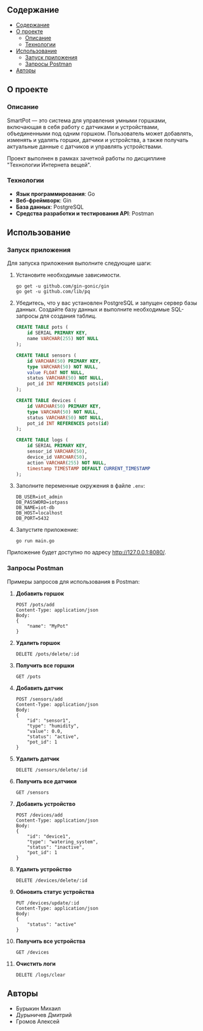 ## Содержание

* [Содержание](#содержание)
* [О проекте](#о-проекте)
    * [Описание](#описание)
    * [Технологии](#технологии)
* [Использование](#использование)
    * [Запуск приложения](#запуск-приложения)
    * [Запросы Postman](#запросы-postman)
* [Авторы](#авторы)

## О проекте

### Описание

SmartPot — это система для управления умными горшками, включающая в себя работу с датчиками и устройствами, объединенными под одним горшком. Пользователь может добавлять, изменять и удалять горшки, датчики и устройства, а также получать актуальные данные с датчиков и управлять устройствами.

Проект выполнен в рамках зачетной работы по дисциплине "Технологии Интернета вещей".

### Технологии

- **Язык программирования**: Go
- **Веб-фреймворк**: Gin
- **База данных**: PostgreSQL
- **Средства разработки и тестирования API**: Postman

## Использование

### Запуск приложения

Для запуска приложения выполните следующие шаги:

1. Установите необходимые зависимости.
    ```shell
    go get -u github.com/gin-gonic/gin
    go get -u github.com/lib/pq
    ```

2. Убедитесь, что у вас установлен PostgreSQL и запущен сервер базы данных. Создайте базу данных и выполните необходимые SQL-запросы для создания таблиц.
    ```sql
    CREATE TABLE pots (
        id SERIAL PRIMARY KEY,
        name VARCHAR(255) NOT NULL
    );

    CREATE TABLE sensors (
        id VARCHAR(50) PRIMARY KEY,
        type VARCHAR(50) NOT NULL,
        value FLOAT NOT NULL,
        status VARCHAR(50) NOT NULL,
        pot_id INT REFERENCES pots(id)
    );

    CREATE TABLE devices (
        id VARCHAR(50) PRIMARY KEY,
        type VARCHAR(50) NOT NULL,
        status VARCHAR(50) NOT NULL,
        pot_id INT REFERENCES pots(id)
    );

    CREATE TABLE logs (
        id SERIAL PRIMARY KEY,
        sensor_id VARCHAR(50),
        device_id VARCHAR(50),
        action VARCHAR(255) NOT NULL,
        timestamp TIMESTAMP DEFAULT CURRENT_TIMESTAMP
    );
    ```

3. Заполните переменные окружения в файле `.env`:
    ```
    DB_USER=iot_admin
    DB_PASSWORD=iotpass
    DB_NAME=iot-db
    DB_HOST=localhost
    DB_PORT=5432
    ```

4. Запустите приложение:
    ```shell
    go run main.go
    ```

Приложение будет доступно по адресу http://127.0.0.1:8080/.

### Запросы Postman

Примеры запросов для использования в Postman:

1. **Добавить горшок**
    ```
    POST /pots/add
    Content-Type: application/json
    Body: 
    {
        "name": "MyPot"
    }
    ```

2. **Удалить горшок**
    ```
    DELETE /pots/delete/:id
    ```

3. **Получить все горшки**
    ```
    GET /pots
    ```

4. **Добавить датчик**
    ```
    POST /sensors/add
    Content-Type: application/json
    Body: 
    {
        "id": "sensor1",
        "type": "humidity",
        "value": 0.0,
        "status": "active",
        "pot_id": 1
    }
    ```

5. **Удалить датчик**
    ```
    DELETE /sensors/delete/:id
    ```

6. **Получить все датчики**
    ```
    GET /sensors
    ```

7. **Добавить устройство**
    ```
    POST /devices/add
    Content-Type: application/json
    Body: 
    {
        "id": "device1",
        "type": "watering_system",
        "status": "inactive",
        "pot_id": 1
    }
    ```

8. **Удалить устройство**
    ```
    DELETE /devices/delete/:id
    ```

9. **Обновить статус устройства**
    ```
    PUT /devices/update/:id
    Content-Type: application/json
    Body: 
    {
        "status": "active"
    }
    ```

10. **Получить все устройства**
    ```
    GET /devices
    ```

11. **Очистить логи**
    ```
    DELETE /logs/clear
    ```

## Авторы

- Бурыкин Михаил
- Дурыничев Дмитрий
- Громов Алексей
